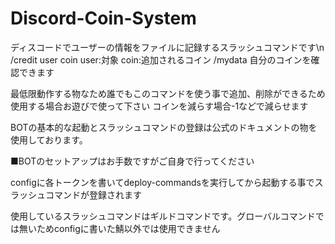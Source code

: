 # Discord-Coin-System
ディスコードでユーザーの情報をファイルに記録するスラッシュコマンドです\n
/credit user coin
user:対象
coin:追加されるコイン
/mydata
自分のコインを確認できます

最低限動作する物なため誰でもこのコマンドを使う事で追加、削除ができるため使用する場合お遊びで使って下さい
コインを減らす場合-1などで減らせます

BOTの基本的な起動とスラッシュコマンドの登録は公式のドキュメントの物を使用しております。

■BOTのセットアップはお手数ですがご自身で行ってください

configに各トークンを書いてdeploy-commandsを実行してから起動する事でスラッシュコマンドが登録されます

使用しているスラッシュコマンドはギルドコマンドです。グローバルコマンドでは無いためconfigに書いた鯖以外では使用できません
